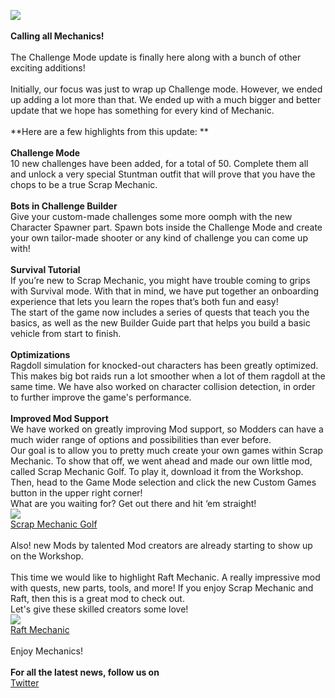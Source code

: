![](https://i.imgur.com/aA0xCJX.png) <br/>
<br/>
**Calling all Mechanics!**<br/>
<br/>
The Challenge Mode update is finally here along with a bunch of other exciting additions!<br/>
<br/>
Initially, our focus was just to wrap up Challenge mode. However, we ended up adding a lot more than that. We ended up with a much bigger and better update that we hope has something for every kind of Mechanic. <br/>
<br/>
**Here are a few highlights from this update: **<br/>
<br/>
**Challenge Mode**<br/>
10 new challenges have been added, for a total of 50. Complete them all and unlock a very special Stuntman outfit that will prove that you have the chops to be a true Scrap Mechanic. <br/>
<br/>
**Bots in Challenge Builder**<br/>
Give your custom-made challenges some more oomph with the new Character Spawner part. Spawn bots inside the Challenge Mode and create your own tailor-made shooter or any kind of challenge you can come up with!<br/>
<br/>
**Survival Tutorial**<br/>
If you’re new to Scrap Mechanic, you might have trouble coming to grips with Survival mode. With that in mind, we have put together an onboarding experience that lets you learn the ropes that’s both fun and easy!<br/>
The start of the game now includes a series of quests that teach you the basics, as well as the new Builder Guide part that helps you build a basic vehicle from start to finish.<br/>
<br/>
**Optimizations**<br/>
Ragdoll simulation for knocked-out characters has been greatly optimized. This makes big bot raids run a lot smoother when a lot of them ragdoll at the same time. We have also worked on character collision detection, in order to further improve the game's performance.<br/>
<br/>
**Improved Mod Support**<br/>
We have worked on greatly improving Mod support, so Modders can have a much wider range of options and possibilities than ever before.<br/>
Our goal is to allow you to pretty much create your own games within Scrap Mechanic. To show that off, we went ahead and made our own little mod, called Scrap Mechanic Golf. To play it, download it from the Workshop. Then, head to the Game Mode selection and click the new Custom Games button in the upper right corner!<br/>
What are you waiting for? Get out there and hit ‘em straight! <br/>
![](https://i.imgur.com/2bAZnLe.jpg) <br/>
[Scrap Mechanic Golf](https://steamcommunity.com/sharedfiles/filedetails/?id=2815141986)<br/>
<br/>
Also! new Mods by talented Mod creators are already starting to show up on the Workshop. <br/>
<br/>
This time we would like to highlight Raft Mechanic. A really impressive mod with quests, new parts, tools, and more! If you enjoy Scrap Mechanic and Raft, then this is a great mod to check out. <br/>
Let's give these skilled creators some love!<br/>
![](https://steamuserimages-a.akamaihd.net/ugc/1829037288468061056/69CCC9BB3F2C1A7E108BFCD3178D3F3F62B968CE/?imw=5000&imh=5000&ima=fit&impolicy=Letterbox&imcolor=%23000000&letterbox=false) <br/>
[Raft Mechanic](https://steamcommunity.com/sharedfiles/filedetails/?id=2807590049)<br/>
<br/>
Enjoy Mechanics!<br/>
<br/>
**For all the latest news, follow us on**<br/>
[Twitter](https://twitter.com/ScrapMechanic)<br/>
